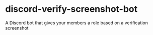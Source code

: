 # discord-verify-screenshot-bot
A Discord bot that gives your members a role based on a verification screenshot
